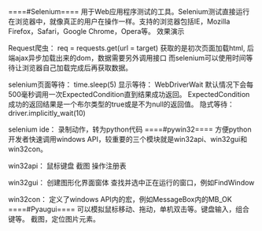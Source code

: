 ====#Selenium====
用于Web应用程序测试的工具。Selenium测试直接运行在浏览器中，就像真正的用户在操作一样。支持的浏览器包括IE，Mozilla Firefox，Safari，Google Chrome，Opera等。
效果演示

Request爬虫：
req = requests.get(url = target)
获取的是初次页面加载html, 后端ajax异步加载出来的dom，数据需要另外调用接口
而selenium可以使用时间等待让浏览器自己加载完成后再获取数据。

selenium页面等待：
time.sleep(5)
显示等待：
WebDriverWait 默认情况下会每500毫秒调用一次ExpectedCondition直到结果成功返回。 ExpectedCondition成功的返回结果是一个布尔类型的true或是不为null的返回值。
隐式等待：
driver.implicitly_wait(10)

selenium ide： 录制动作，转为python代码
====#pywin32====
方便python开发者快速调用windows API，较重要的三个模块就是win32api、win32gui和win32con。

win32api：
鼠标键盘
截图
操作注册表

win32gui：
创建图形化界面窗体 
查找并选中正在运行的窗口，例如FindWindow

win32con：
定义了windows API内的宏，例如MessageBox内的MB_OK
====#Pyaugui====
可以模拟鼠标移动、拖动，单机双击等。键盘输入，组合键等。
截图，定位图片元素。


